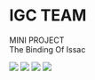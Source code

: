 IGC TEAM
=============
MINI PROJECT
<br>
The Binding Of Issac 

<img src="https://github-readme-stats.vercel.app/api?username=kaffu0424&show_icons=true&hide=contribs,prs&cache_seconds=86400&theme=onedark">
<img src="https://github-readme-stats.vercel.app/api?username=binanuku">
<img src="https://github-readme-stats.vercel.app/api?username=churush912837465">
<img src="https://github-readme-stats.vercel.app/api?username=Dayoeyo">
